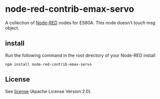 # node-red-contrib-emax-servo
A collection of [Node-RED](https://nodered.org) nodes for ES80A.
This node doesn't touch msg object.

## install
Run the following command in the root directory of your Node-RED install

```
npm install node-red-contrib-emax-servo
```

## License
See [license](https://github.com/k-harada413/node-red-contrib-nfcpy-id/blob/master/LICENSE) (Apache License Version 2.0).